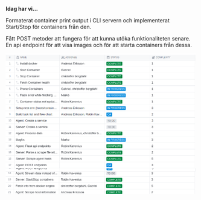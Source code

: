 **Idag har vi...**

Formaterat container print output i CLI servern och implementerat Start/Stop för containers från den.

Fått POST metoder att fungera för att kunna utöka funktionaliteten senare.
En api endpoint för att visa images och för att starta containers från dessa.

![27aug.png](./img/27aug.png)
